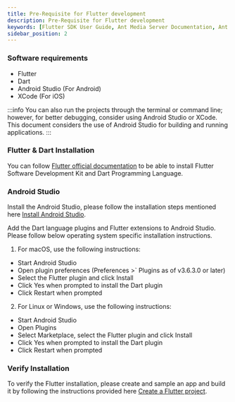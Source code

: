 ```yaml
---
title: Pre-Requisite for Flutter development
description: Pre-Requisite for Flutter development 
keywords: [Flutter SDK User Guide, Ant Media Server Documentation, Ant Media Server Tutorials]
sidebar_position: 2
---
```


### Software requirements

*   Flutter
*   Dart
*   Android Studio (For Android)
*   XCode (For iOS)

:::info
You can also run the projects through the terminal or command line; however, for better debugging, consider using Android Studio or XCode. This document considers the use of Android Studio for building and running applications.
:::

### Flutter & Dart Installation

You can follow [Flutter official documentation](https://docs.flutter.dev/get-started/install?gclid=Cj0KCQjwg_iTBhDrARIsAD3Ib5jaxKUnDo7Vc2XMY1sZSPRPkt1CRsb-ALyYuUMFrrnalhPkrIlTLaIaAvcbEALw_wcB&gclsrc=aw.ds) to be able to install Flutter Software Development Kit and Dart Programming Language.

### Android Studio

Install the Android Studio, please follow the installation steps mentioned here [Install Android Studio](https://developer.android.com/studio/install.html). 

Add the Dart language plugins and Flutter extensions to Android Studio. Please follow below operating system specific installation instructions.

1. For macOS, use the following instructions:

 - Start Android Studio
 - Open plugin preferences (Preferences >` Plugins as of v3.6.3.0 or later)
 - Select the Flutter plugin and click Install
 - Click Yes when prompted to install the Dart plugin
 - Click Restart when prompted

2. For Linux or Windows, use the following instructions:

 - Start Android Studio
 - Open Plugins
 - Select Marketplace, select the Flutter plugin and click Install
 - Click Yes when prompted to install the Dart plugin
 - Click Restart when prompted

### Verify Installation

To verify the Flutter installation, please create and sample an app and build it by following the instructions provided here [Create a Flutter project](https://docs.flutter.dev/get-started/codelab).
